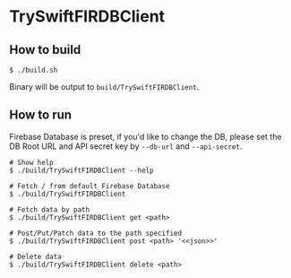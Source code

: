 TrySwiftFIRDBClient
==========

## How to build

    $ ./build.sh

Binary will be output to `build/TrySwiftFIRDBClient`.


## How to run
Firebase Database is preset, if you'd like to change the DB,
please set the DB Root URL and API secret key by `--db-url` and `--api-secret`.

    # Show help
    $ ./build/TrySwiftFIRDBClient --help

    # Fetch / from default Firebase Database
    $ ./build/TrySwiftFIRDBClient

    # Fetch data by path
    $ ./build/TrySwiftFIRDBClient get <path>

    # Post/Put/Patch data to the path specified
    $ ./build/TrySwiftFIRDBClient post <path> '<<json>>'

    # Delete data
    $ ./build/TrySwiftFIRDBClient delete <path>


